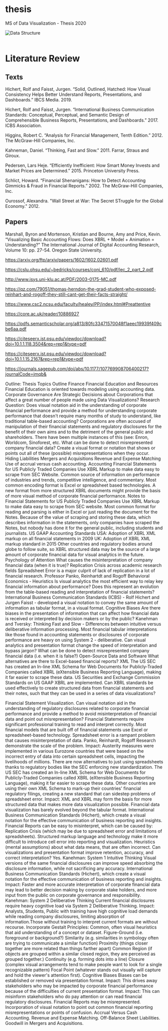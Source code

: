 # thesis
MS of Data Visualization - Thesis 2020


![Data Structure](https://github.com/mi-desai/thesis/blob/master/Thesis%20Outline.png)<br/><br/>


# Literature Review

## Texts

Hichert, Rolf and Faisst, Jurgen. “Solid, Outlined, Hatched: How Visual Consistency Helps Better Understand Reports, Presentations, and Dashboards.” IBCS Media. 2019.

Hichert, Rolf and Faisst, Jurgen. “International Business Communication Standards: Conceptual, Perceptual, and Semantic Design of Comprehensible Business Reports, Presentations, and Dashboards.” 2017. ICBS Association. 

Higgins, Robert C. “Analysis for Financial Management, Tenth Edition.” 2012. The McGraw-Hill Companies, Inc. 

Kahneman, Daniel. “Thinking, Fast and Slow.” 2011. Farrar, Straus and Giroux. 

Pedersen, Lars Heje. “Efficiently Inefficient: How Smart Money Invests and Market Prices are Determined.” 2015. Princeton University Press. 

Schlict, Howard. “Financial Shenanigans: How to Detect Accounting Gimmicks & Fraud in Financial Reports.” 2002. The McGraw-Hill Companies, Inc. 

Ourossof, Alexandra. "Wall Street at War: The Secret STruggle for the Global Economy." 2012. 

## Papers

Marshall, Byron and Mortenson, Kristian and Bourne, Amy and Price, Kevin. “Visualizing Basic Accounting Flows: Does XBRL + Model + Animation = Understanding?” The International Journal of Digital Accounting Research, Volume 10: pp. 27-54. Oregon State University. 

https://arxiv.org/ftp/arxiv/papers/1602/1602.02601.pdf

https://cslu.ohsu.edu/~bedricks/courses/conj_610/pdf/lec_2_part_2.pdf

http://www.isys.uni-klu.ac.at/PDF/2003-0175-MC.pdf

https://qz.com/79051/thomas-herndon-the-grad-student-who-exposed-reinhart-and-rogoff-they-still-cant-get-their-facts-straight/

https://www.csc2.ncsu.edu/faculty/healey/PP/index.html#Preattentive

https://core.ac.uk/reader/10886927

https://pdfs.semanticscholar.org/a813/80fc33471570048f1aeec19939f409cbe6aa.pdf

https://citeseerx.ist.psu.edu/viewdoc/download?doi=10.1.1.118.3504&rep=rep1&type=pdf

https://citeseerx.ist.psu.edu/viewdoc/download?doi=10.1.1.15.2167&rep=rep1&type=pdf

https://journals.sagepub.com/doi/abs/10.1177/107769908706400217?journalCode=jmqb&


Outline: 
Thesis Topics Outline
Finance
Financial Education and Resources
Financial Education is oriented towards modeling using accounting data.
Corporate Governance
Are Strategic Decisions about Corporations that affect a great number of people made using Data Visualizations?
Research Question: Does visual notation aid in the understanding of corporate financial performance and provide a method for understanding corporate performance that doesn't require many months of study to understand, like traditional table-based accounting?
Corporations are often accused of manipulation of their financial statements and regulatory disclosures for the benefit of their own aims and to the detriment of the general public and shareholders. There have been multiple instances of this (see: Enron, Worldcom, Sinoforest, etc.
What can be done to detect misrepresented company financial data?
Create a visual format or notation that shows or points out all of these (possible) misrepresentations when they occur.
Hiding Liabilities
Mergers and Acquisitions
Revenue and Expense Matching
Use of accrual versus cash accounting.
Accounting
Financial Statements for US Publicly Traded Companies
Use XBRL Markup to make data easy to scrape from SEC Website.
Common source of information on performance of industries and trends, competitive intelligence, and commentary.
Most common encoding format is Excel or spreadsheet based technologies.
A new format from more structured XBRL documents might provide the basis of more visual method of corporate financial performance.
Notes to Financial Statements for US Publicly Traded Companies
Use XBRL Markup to make data easy to scrape from SEC website.
Most common format for reading and parsing is either in Excel or just reading the document for the Notes.
Because of the value of scraping and storing these data, which describes information in the statements, only companies have scraped the Notes, but nobody has done it for the general public, including students and journalists.
US GAAP Accounting Standards
USA: Adoption of XBRL XML markup on all financial statements in 2009
UK: Adoption of XBRL XML markup standard in 2015
Other countries and regulatory bodies around globe to follow suite, so XBRL structured data may be the source of a large amount of corporate financial data for visual analytics in the future.
Psychology of Attention
What causes the misinterpretation of company financial data (when it is true)?
Replication Crisis across academic research fields
Spreadsheet Error is a major culprit of lack of replication in a lot of financial research.
Professor Panko, Reinhartdt and Rogoff
Behavioral Economics - Heuristics
Is visual analytics the most efficient way to relay key financial information about performance? Does this represent an evolution from the table-based reading and interpretation of financial statements?
International Business Communication Standards (ICBS) - Rolf Hichert and Jurgen Faisst - developed a visual notation to convey the same amount of information as tabular format, in a visual format.
Cognitive Biases
Are there biases in the presentation of information that can affect how financial data is received or interpreted by decision makers or by the public?
Kanehman and Tversky: Thinking Fast and Slow - Differences between intuitive versus deliberative information processing.
Most financial tabular interpretations like those found in accounting statements or disclosures of corporate performance are heavy on using System 2 - deliberative. Can visual analytics and presentation format change the speed of interpretation and bypass jargon?
What can be done to detect misrepresented company financial data (i.e. when it is false?)
Open-Source Data and Software
What alternatives are there to Excel-based financial reports?
XML
The US SEC has created an In-line XML Schema for Web Documents for Publicly-Traded Companies called XBRL (eXtensible Business Reporting Language), making it far easier to scrape these data.
US Securities and Exchange Commission Standards on US GAAP XBRL are implemented.
Can XBRL standards be used effectively to create structured data from financial statements and their notes, such that they can be used in a series of data visualizations?




Financial Statement Visualization. Can visual notation aid in the understanding of regulatory disclosures related to corporate financial performance and provide a method to avoid misinterpretation of financial data and point out misrepresentation?
Financial Statements require significant professional training to read and interpret correctly.
Most financial models that are built off of financial statements use Excel or spreadsheet-based technology.
Spreadsheet error is a rampant problem that causes misinterpretation of data.
Panko, Reinhardt, Rogoff Research demonstrate the scale of the problem.
Impact: Austerity measures were implemented in various Eurozone countries that were based on the incorrect entry of data into certain spreadsheet cells, impacting the livelihoods of millions.
There are now alternatives to just using spreadsheets thanks to regulatory bodies like the SEC enforcing new standardization.
The US SEC has created an In-line XML Schema for Web Documents for Publicly-Traded Companies called XBRL (eXtensible Business Reporting Language), making it far easier to scrape these data.
Other countries are using their own XML Schema to mark-up their countries' financial regulatory filings, creating a new standard that can sidestep problems of spreadsheet error.
Impact: XML and XBRL may form the basis for more structured data that makes more data visualization possible.
Financial data visualization has barely evolved beyond the tabular format.
International Business Communication Standards (Hichert), which create a visual notation for the effective communication of business reporting and insights.
Financial Reports can be easy to misinterpret, which can be caused by:
Replication Crisis (which may be due to spreadsheet error and limitations of spreadsheets).
Structured markup language and technology make it more difficult to introduce cell error into reporting and visualization.
Heuristics (mental assumptions) about what data means, that are often incorrect.
Can visualizations and presentation format improve retention, accuracy, and correct interpretation? Yes.
Kanehman: System 1 Intuitive Thinking
Visual versions of the same financial disclosures can improve speed absorbing the disclosure information, while not sacrificing any accuracy.
International Business Communication Standards (Hichert), which create a visual notation for the effective communication of business reporting and insights.
Impact: Faster and more accurate interpretation of corporate financial data may lead to better decision making by corporate stake holders, and more input from the public on corporate governance and responsibility.
Kanehman: System 2 Deliberative Thinking
Current financial disclosures require heavy cognitive load via System 2 Deliberative Thinking.
Impact: Analysts, Students, Public with training have high cognitive load demands while reading company disclosures, limiting absorption of information.Those without training to interpret current formats are without recourse.
Incorporate Gestalt Principles: Common, often visual heuristics that aid understanding of a concept or dataset.
Figure-Ground (i.e. foreground or background?)
Similarity (e.g. similarities in symbology often are trying to communicate a similar function)
Proximity (things closer together are more related than things farther apart)
Common Region (if objects are grouped within a similar closed region, they are perceived as grouped together.)
Continuity (e.g. forming dots into a line)
Closure (complex visual arrangements tend to make people want to look for a single recognizable pattern)
Focal Point (whatever stands out visually will capture and hold the viewer's attention first).
Cognitive Biases
Biases can be established or removed via presentation format.
Impact: This drives away stakeholders who may be impacted by corporate financial performance because of the difficulties of current presentation format.
Impact: This can misinform stakeholders who do pay attention or can read financial regulatory disclosures.
Financial Reports may be misrepresented.
Incorporation of visual notation to point out common financial reporting misrepresentations or points of confusion.
Accrual Versus Cash Accounting.
Revenue and Expense Matching.
Off-Balance Sheet Liabilities.
Goodwill in Mergers and Acquisitions.

